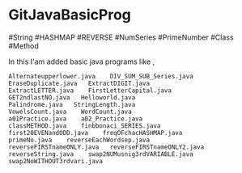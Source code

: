 # GitJavaBasicProg
#String #HASHMAP #REVERSE #NumSeries #PrimeNumber #Class #Method


In this I'am added basic java programs like ,

    Alternateupperlower.java    DIV_SUM_SUB_Series.java
    EraseDuplicate.java   ExtractDIGIT.java
    ExtractLETTER.java    FirstLetterCapital.java
    GET2ndlastNO.java   Helloworld.java
    Palindrome.java   StringLength.java
    VowelsCount.java    WordCount.java
    a01Practice.java    a02_Practice.java
    classMETHOD.java    finbbonaci_SERIES.java
    first20EVENandODD.java    freqOFchacHASHMAP.java
    primeNo.java    reverseEachWordsep.java
    reverseFIRSTnameONLY.java   reverseFIRSTnameONLY2.java
    reverseString.java    swap2NUMusnig3rdVARIABLE.java
    swap2NoWITHOUT3rdvari.java    

